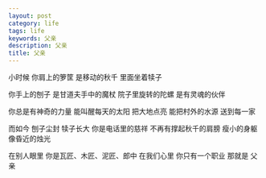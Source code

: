```yaml
---
layout: post
category: life
tags: life
keywords: 父亲
description: 父亲
title: 父亲
---
```


小时候
你肩上的箩筐
是移动的秋千
里面坐着犊子

你手上的刨子
是甘道夫手中的魔杖
院子里旋转的陀螺
是有灵魂的伙伴

你总是有神奇的力量
能叫醒每天的太阳
把大地点亮
能把村外的水源
送到每一家

而如今
刨子尘封
犊子长大
你是电话里的慈祥
不再有撑起秋千的肩膀
瘦小的身躯
像昏近的烛光

在别人眼里
你是瓦匠、木匠、泥匠、郎中
在我们心里
你只有一个职业
那就是
父亲